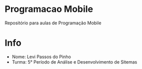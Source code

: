 # Programacao Mobile
Repositório para aulas de Programação Mobile

# Info
- Nome: Levi Passos do Pinho
- Turma: 5° Período de Análise e Desenvolvimento de Sitemas
